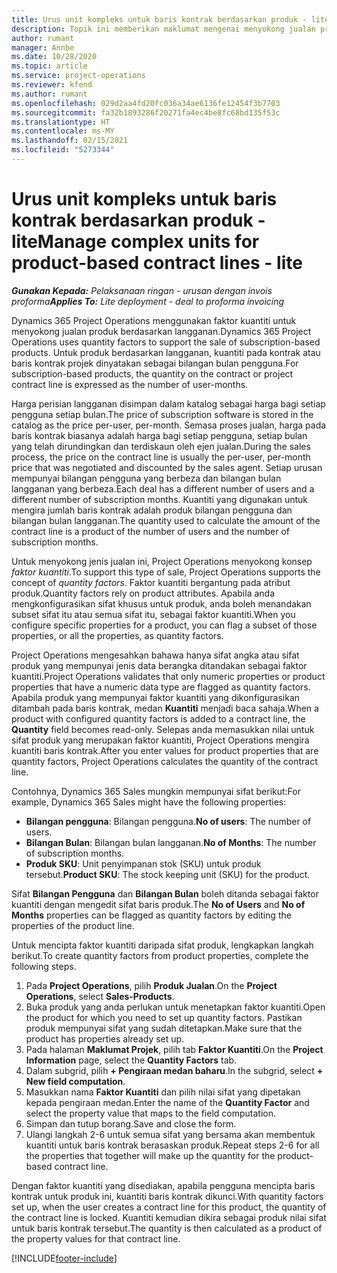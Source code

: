 ```yaml
---
title: Urus unit kompleks untuk baris kontrak berdasarkan produk - lite
description: Topik ini memberikan maklumat mengenai menyokong jualan produk berasaskan langganan.
author: rumant
manager: Annbe
ms.date: 10/28/2020
ms.topic: article
ms.service: project-operations
ms.reviewer: kfend
ms.author: rumant
ms.openlocfilehash: 029d2aa4fd20fc036a34ae6136fe12454f3b7703
ms.sourcegitcommit: fa32b1893286f20271fa4ec4be8fc68bd135f53c
ms.translationtype: HT
ms.contentlocale: ms-MY
ms.lasthandoff: 02/15/2021
ms.locfileid: "5273344"
---
```

# <a name="manage-complex-units-for-product-based-contract-lines---lite"></a><span data-ttu-id="f3e94-103">Urus unit kompleks untuk baris kontrak berdasarkan produk - lite</span><span class="sxs-lookup"><span data-stu-id="f3e94-103">Manage complex units for product-based contract lines - lite</span></span>

<span data-ttu-id="f3e94-104">_**Gunakan Kepada:** Pelaksanaan ringan - urusan dengan invois proforma_</span><span class="sxs-lookup"><span data-stu-id="f3e94-104">_**Applies To:** Lite deployment - deal to proforma invoicing_</span></span>

<span data-ttu-id="f3e94-105">Dynamics 365 Project Operations menggunakan faktor kuantiti untuk menyokong jualan produk berdasarkan langganan.</span><span class="sxs-lookup"><span data-stu-id="f3e94-105">Dynamics 365 Project Operations uses quantity factors to support the sale of subscription-based products.</span></span> <span data-ttu-id="f3e94-106">Untuk produk berdasarkan langganan, kuantiti pada kontrak atau baris kontrak projek dinyatakan sebagai bilangan bulan pengguna.</span><span class="sxs-lookup"><span data-stu-id="f3e94-106">For subscription-based products, the quantity on the contract or project contract line is expressed as the number of user-months.</span></span>

<span data-ttu-id="f3e94-107">Harga perisian langganan disimpan dalam katalog sebagai harga bagi setiap pengguna setiap bulan.</span><span class="sxs-lookup"><span data-stu-id="f3e94-107">The price of subscription software is stored in the catalog as the price per-user, per-month.</span></span> <span data-ttu-id="f3e94-108">Semasa proses jualan, harga pada baris kontrak biasanya adalah harga bagi setiap pengguna, setiap bulan yang telah dirundingkan dan terdiskaun oleh ejen jualan.</span><span class="sxs-lookup"><span data-stu-id="f3e94-108">During the sales process, the price on the contract line is usually the per-user, per-month price that was negotiated and discounted by the sales agent.</span></span> <span data-ttu-id="f3e94-109">Setiap urusan mempunyai bilangan pengguna yang berbeza dan bilangan bulan langganan yang berbeza.</span><span class="sxs-lookup"><span data-stu-id="f3e94-109">Each deal has a different number of users and a different number of subscription months.</span></span> <span data-ttu-id="f3e94-110">Kuantiti yang digunakan untuk mengira jumlah baris kontrak adalah produk bilangan pengguna dan bilangan bulan langganan.</span><span class="sxs-lookup"><span data-stu-id="f3e94-110">The quantity used to calculate the amount of the contract line is a product of the number of users and the number of subscription months.</span></span>

<span data-ttu-id="f3e94-111">Untuk menyokong jenis jualan ini, Project Operations menyokong konsep *faktor kuantiti*.</span><span class="sxs-lookup"><span data-stu-id="f3e94-111">To support this type of sale, Project Operations supports the concept of *quantity factors*.</span></span> <span data-ttu-id="f3e94-112">Faktor kuantiti bergantung pada atribut produk.</span><span class="sxs-lookup"><span data-stu-id="f3e94-112">Quantity factors rely on product attributes.</span></span> <span data-ttu-id="f3e94-113">Apabila anda mengkonfigurasikan sifat khusus untuk produk, anda boleh menandakan subset sifat itu atau semua sifat itu, sebagai faktor kuantiti.</span><span class="sxs-lookup"><span data-stu-id="f3e94-113">When you configure specific properties for a product, you can flag a subset of those properties, or all the properties, as quantity factors.</span></span>

<span data-ttu-id="f3e94-114">Project Operations mengesahkan bahawa hanya sifat angka atau sifat produk yang mempunyai jenis data berangka ditandakan sebagai faktor kuantiti.</span><span class="sxs-lookup"><span data-stu-id="f3e94-114">Project Operations validates that only numeric properties or product properties that have a numeric data type are flagged as quantity factors.</span></span> <span data-ttu-id="f3e94-115">Apabila produk yang mempunyai faktor kuantiti yang dikonfigurasikan ditambah pada baris kontrak, medan **Kuantiti** menjadi baca sahaja.</span><span class="sxs-lookup"><span data-stu-id="f3e94-115">When a product with configured quantity factors is added to a contract line, the **Quantity** field  becomes read-only.</span></span> <span data-ttu-id="f3e94-116">Selepas anda memasukkan nilai untuk sifat produk yang merupakan faktor kuantiti, Project Operations mengira kuantiti baris kontrak.</span><span class="sxs-lookup"><span data-stu-id="f3e94-116">After you enter values for product properties that are quantity factors, Project Operations calculates the quantity of the contract line.</span></span>

<span data-ttu-id="f3e94-117">Contohnya, Dynamics 365 Sales mungkin mempunyai sifat berikut:</span><span class="sxs-lookup"><span data-stu-id="f3e94-117">For example, Dynamics 365 Sales might have the following properties:</span></span>

- <span data-ttu-id="f3e94-118">**Bilangan pengguna**: Bilangan pengguna.</span><span class="sxs-lookup"><span data-stu-id="f3e94-118">**No of users**: The number of users.</span></span>
- <span data-ttu-id="f3e94-119">**Bilangan Bulan**: Bilangan bulan langganan.</span><span class="sxs-lookup"><span data-stu-id="f3e94-119">**No of Months**: The number of subscription months.</span></span>
- <span data-ttu-id="f3e94-120">**Produk SKU**: Unit penyimpanan stok (SKU) untuk produk tersebut.</span><span class="sxs-lookup"><span data-stu-id="f3e94-120">**Product SKU**: The stock keeping unit (SKU) for the product.</span></span>

<span data-ttu-id="f3e94-121">Sifat **Bilangan Pengguna** dan **Bilangan Bulan** boleh ditanda sebagai faktor kuantiti dengan mengedit sifat baris produk.</span><span class="sxs-lookup"><span data-stu-id="f3e94-121">The **No of Users** and **No of Months** properties can be flagged as quantity factors by editing the properties of the product line.</span></span>

<span data-ttu-id="f3e94-122">Untuk mencipta faktor kuantiti daripada sifat produk, lengkapkan langkah berikut.</span><span class="sxs-lookup"><span data-stu-id="f3e94-122">To create quantity factors from product properties, complete the following steps.</span></span>

1. <span data-ttu-id="f3e94-123">Pada **Project Operations**, pilih **Produk Jualan**.</span><span class="sxs-lookup"><span data-stu-id="f3e94-123">On the **Project Operations**, select **Sales-Products**.</span></span>
2. <span data-ttu-id="f3e94-124">Buka produk yang anda perlukan untuk menetapkan faktor kuantiti.</span><span class="sxs-lookup"><span data-stu-id="f3e94-124">Open the product for which you need to set up quantity factors.</span></span> <span data-ttu-id="f3e94-125">Pastikan produk mempunyai sifat yang sudah ditetapkan.</span><span class="sxs-lookup"><span data-stu-id="f3e94-125">Make sure that the product has properties already set up.</span></span>
3. <span data-ttu-id="f3e94-126">Pada halaman **Maklumat Projek**, pilih tab **Faktor Kuantiti**.</span><span class="sxs-lookup"><span data-stu-id="f3e94-126">On the **Project Information** page, select the **Quantity Factors** tab.</span></span>
4. <span data-ttu-id="f3e94-127">Dalam subgrid, pilih **+ Pengiraan medan baharu**.</span><span class="sxs-lookup"><span data-stu-id="f3e94-127">In the subgrid, select **+ New field computation**.</span></span>
5. <span data-ttu-id="f3e94-128">Masukkan nama **Faktor Kuantiti** dan pilih nilai sifat yang dipetakan kepada pengiraan medan.</span><span class="sxs-lookup"><span data-stu-id="f3e94-128">Enter the name of the **Quantity Factor** and select the property value that maps to the field computation.</span></span>
6. <span data-ttu-id="f3e94-129">Simpan dan tutup borang.</span><span class="sxs-lookup"><span data-stu-id="f3e94-129">Save and close the form.</span></span>
7. <span data-ttu-id="f3e94-130">Ulangi langkah 2-6 untuk semua sifat yang bersama akan membentuk kuantiti untuk baris kontrak berasaskan produk.</span><span class="sxs-lookup"><span data-stu-id="f3e94-130">Repeat steps 2-6 for all the properties that together will make up the quantity for the product-based contract line.</span></span>

<span data-ttu-id="f3e94-131">Dengan faktor kuantiti yang disediakan, apabila pengguna mencipta baris kontrak untuk produk ini, kuantiti baris kontrak dikunci.</span><span class="sxs-lookup"><span data-stu-id="f3e94-131">With quantity factors set up, when the user creates a contract line for this product, the quantity of the contract line is locked.</span></span> <span data-ttu-id="f3e94-132">Kuantiti kemudian dikira sebagai produk nilai sifat untuk baris kontrak tersebut.</span><span class="sxs-lookup"><span data-stu-id="f3e94-132">The quantity is then calculated as a product of the property values for that contract line.</span></span>


[!INCLUDE[footer-include](../../includes/footer-banner.md)]
